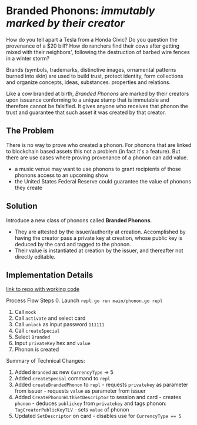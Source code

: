 # Branded Phonons: *immutably marked by their creator*
How do you tell apart a Tesla from a Honda Civic? Do you question the provenance of a $20 bill? How do ranchers find their cows after getting mixed with their neighbors', following the destruction of barbed wire fences in a winter storm?

Brands (symbols, trademarks, distinctive images, ornamental patterns burned into skin) are used to build trust, protect identity, form collections and organize concepts, ideas, substances. properties and relations.  

Like a cow branded at birth, *Branded Phonons* are marked by their creators upon issuance conforming to a unique stamp that is immutable and therefore cannot be falsified. It gives anyone who receives that phonon the trust and guarantee that such asset it was created by that creator.

## The Problem
There is no way to prove who created a phonon.  For phonons that are linked to blockchain based assets this not a problem (in fact it's a feature).  But there are use cases where proving provenance of a phonon can add value.  
  - a music venue may want to use phonons to grant recipients of those phonons access to an upcoming show
  - the United States Federal Reserve could guarantee the value of phonons they create


## Solution

Introduce a new class of phonons called **Branded Phonons**.
  - They are attested by the issuer/authority at creation. Accomplished by having the creator pass a private key at creation, whose public key is deduced by the card and tagged to the phonon.
  - Their value is instantiated at creation by the issuer, and thereafter not directly editable.

## Implementation Details

[link to repo with working code](https://github.com/ahinchliff/phonon-client/tree/flexible-phonons-senor)

Process Flow Steps
  0. Launch `repl`: `go run main/phonon.go repl`
  1. Call `mock`
  2. Call `activate` and select card
  3. Call `unlock` as input password `111111`
  4. Call `createSpecial`
  5. Select `Branded`
  6. Input `privateKey` hex and `value`
  7. Phonon is created

Summary of Technical Changes:
  1. Added `Branded` as new `CurrencyType` -> 5
  2. Added `createSpecial` command to `repl`
  3. Added `createBrandedPhonon` to `repl`
    - requests `privatekey` as parameter from issuer
    - requests `value` as parameter from issuer
  4. Added `CreatePhononWithSetDescriptor` to session and card
    - creates `phonon`
    - deduces `publickey` from `privatekey` and tags phonon: `TagCreatorPublicKeyTLV`
    - sets `value` of phonon
  5. Updated `SetDescriptor` on card
    - disables use for `CurrencyType == 5`
